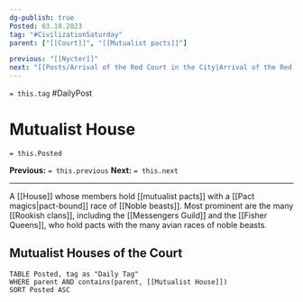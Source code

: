 ```yaml
---
dg-publish: true
Posted: 03.18.2023
tag: "#CivilizationSaturday"
parent: ["[[Court]]", "[[Mutualist pacts]]"]

previous: "[[Nycter]]"
next: "[[Posts/Arrival of the Red Court in the City|Arrival of the Red Court in the City]]"
---
```

`= this.tag` #DailyPost 
# Mutualist House
`= this.Posted`

**Previous:** `= this.previous`
**Next:** `= this.next`

---

A [[House]] whose members hold [[mutualist pacts]] with a [[Pact magics|pact-bound]] race of [[Noble beasts]]. Most prominent are the many [[Rookish clans]], including the [[Messengers Guild]] and the [[Fisher Queens]], who hold pacts with the many avian races of noble beasts.

## Mutualist Houses of the Court
```dataview
TABLE Posted, tag as "Daily Tag"
WHERE parent AND contains(parent, [[Mutualist House]])
SORT Posted ASC
```
